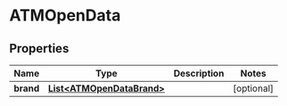 
# ATMOpenData

## Properties
Name | Type | Description | Notes
------------ | ------------- | ------------- | -------------
**brand** | [**List&lt;ATMOpenDataBrand&gt;**](ATMOpenDataBrand.md) |  |  [optional]



